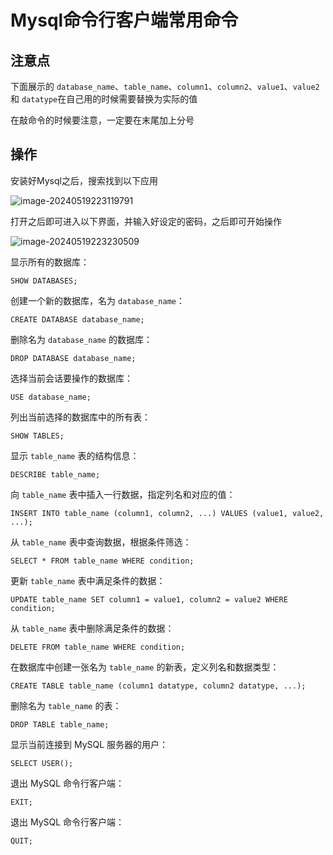 # Mysql命令行客户端常用命令

## 注意点

下面展示的 `database_name`、`table_name`、`column1`、`column2`、`value1`、`value2` 和 `datatype`在自己用的时候需要替换为实际的值

在敲命令的时候要注意，一定要在末尾加上分号

## 操作

安装好Mysql之后，搜索找到以下应用

![image-20240519223119791](https://cdn.jsdelivr.net/gh/zbhgis/BlogImg@main/blog/202506270901949.png)

打开之后即可进入以下界面，并输入好设定的密码，之后即可开始操作

![image-20240519223230509](https://cdn.jsdelivr.net/gh/zbhgis/BlogImg@main/blog/202506270901502.png)

显示所有的数据库：

```
SHOW DATABASES;
```

创建一个新的数据库，名为 `database_name`：

```
CREATE DATABASE database_name;
```

删除名为 `database_name` 的数据库：

```
DROP DATABASE database_name;
```

选择当前会话要操作的数据库：

```
USE database_name;
```

列出当前选择的数据库中的所有表：

```
SHOW TABLES;
```

显示 `table_name` 表的结构信息：

```
DESCRIBE table_name;
```

向 `table_name` 表中插入一行数据，指定列名和对应的值：

```
INSERT INTO table_name (column1, column2, ...) VALUES (value1, value2, ...);
```

从 `table_name` 表中查询数据，根据条件筛选：

```
SELECT * FROM table_name WHERE condition;
```

更新 `table_name` 表中满足条件的数据：

```
UPDATE table_name SET column1 = value1, column2 = value2 WHERE condition;
```

从 `table_name` 表中删除满足条件的数据：

```
DELETE FROM table_name WHERE condition;
```

在数据库中创建一张名为 `table_name` 的新表，定义列名和数据类型：

```
CREATE TABLE table_name (column1 datatype, column2 datatype, ...);
```

删除名为 `table_name` 的表：

```
DROP TABLE table_name;
```

显示当前连接到 MySQL 服务器的用户：

```
SELECT USER();
```

退出 MySQL 命令行客户端：

```
EXIT;
```

退出 MySQL 命令行客户端：

```
QUIT;
```

